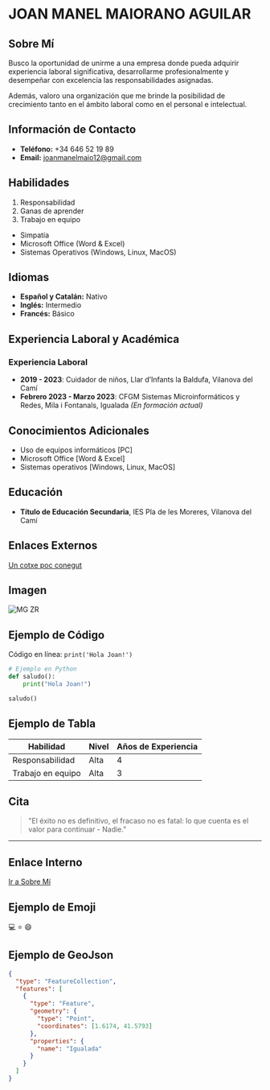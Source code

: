 # JOAN MANEL MAIORANO AGUILAR

## Sobre Mí
Busco la oportunidad de unirme a una empresa donde pueda adquirir experiencia laboral significativa, desarrollarme profesionalmente y desempeñar con excelencia las responsabilidades asignadas.

Además, valoro una organización que me brinde la posibilidad de crecimiento tanto en el ámbito laboral como en el personal e intelectual.

## Información de Contacto
- **Teléfono:** +34 646 52 19 89
- **Email:** joanmanelmaio12@gmail.com

## Habilidades
1. Responsabilidad
2. Ganas de aprender
3. Trabajo en equipo

- Simpatía
- Microsoft Office (Word & Excel)
- Sistemas Operativos (Windows, Linux, MacOS)

## Idiomas
- **Español y Catalán:** Nativo
- **Inglés:** Intermedio
- **Francés:** Básico

## Experiencia Laboral y Académica
### Experiencia Laboral
- **2019 - 2023**: Cuidador de niños, Llar d’Infants la Baldufa, Vilanova del Camí
- **Febrero 2023 - Marzo 2023**: CFGM Sistemas Microinformáticos y Redes, Mila i Fontanals, Igualada *(En formación actual)*

## Conocimientos Adicionales
- Uso de equipos informáticos [PC]
- Microsoft Office [Word & Excel]
- Sistemas operativos [Windows, Linux, MacOS]

## Educación
- **Título de Educación Secundaria**, IES Pla de les Moreres, Vilanova del Camí

## Enlaces Externos
[Un cotxe poc conegut](https://ca.wikipedia.org/wiki/MG_ZR)

## Imagen
![MG ZR](https://upload.wikimedia.org/wikipedia/commons/thumb/b/b5/MG_ZR_105_Le_Mans.jpg/450px-MG_ZR_105_Le_Mans.jpg)

## Ejemplo de Código
Código en línea: `print('Hola Joan!')`

```python
# Ejemplo en Python
def saludo():
    print("Hola Joan!")

saludo()
```

## Ejemplo de Tabla
| Habilidad        | Nivel     | Años de Experiencia |
|-----------------|----------|-----------------|
| Responsabilidad | Alta     | 4               |
| Trabajo en equipo | Alta     | 3               |

## Cita
> "El éxito no es definitivo, el fracaso no es fatal: lo que cuenta es el valor para continuar - Nadie."

---

## Enlace Interno
[Ir a Sobre Mí](#sobre-mí)

## Ejemplo de Emoji
:computer: :star: :smile:

## Ejemplo de GeoJson
```json
{
  "type": "FeatureCollection",
  "features": [
    {
      "type": "Feature",
      "geometry": {
        "type": "Point",
        "coordinates": [1.6174, 41.5793]
      },
      "properties": {
        "name": "Igualada"
      }
    }
  ]
}
```
